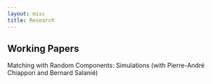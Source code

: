 ```yaml
---
layout: misc
title: Research
---
```


## Working Papers
Matching with Random Components: Simulations (with Pierre-André Chiappori and Bernard Salanié)
